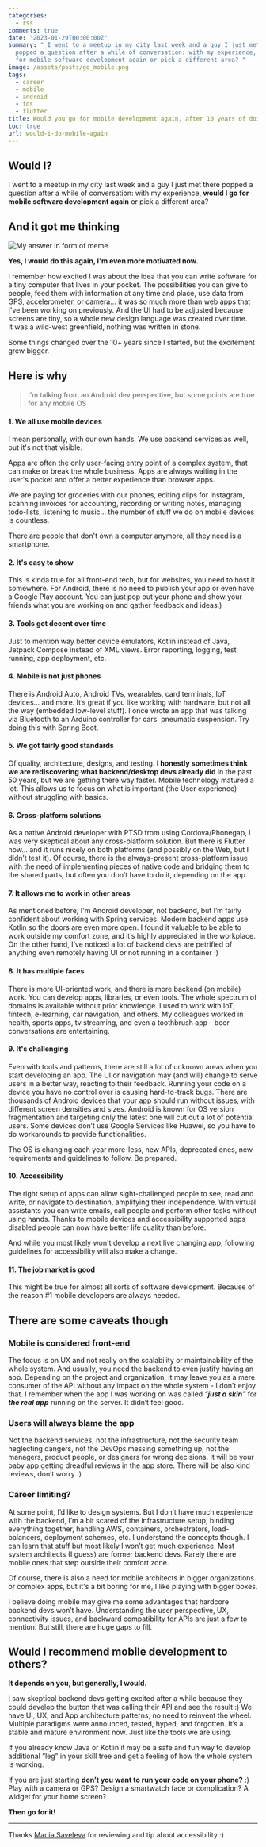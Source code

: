 ```yaml
---
categories:
  - rss
comments: true
date: "2023-01-29T00:00:00Z"
summary: " I went to a meetup in my city last week and a guy I just met there
  popped a question after a while of conversation: with my experience, would I go
  for mobile software development again or pick a different area? "
image: /assets/posts/go_mobile.png
tags:
  - career
  - mobile
  - android
  - ios
  - flutter
title: Would you go for mobile development again, after 10 years of doing it?
toc: true
url: would-i-do-mobile-again
---
```


## Would I?

I went to a meetup in my city last week and a guy I just met there popped a question after a while of conversation: with my experience, **would I go for mobile software development again** or pick a different area?

## And it got me thinking

![My answer in form of meme](assets/posts/mobile-meme.jpg)

**Yes, I would do this again, I'm even more motivated now.**

I remember how excited I was about the idea that you can write software for a tiny computer that lives in your pocket. The possibilities you can give to people, feed them with information at any time and place, use data from GPS, accelerometer, or camera... it was so much more than web apps that I've been working on previously. And the UI had to be adjusted because screens are tiny, so a whole new design language was created over time.  
It was a wild-west greenfield, nothing was written in stone.

Some things changed over the 10+ years since I started, but the excitement grew bigger.

## Here is why

> I'm talking from an Android dev perspective, but some points are true for any mobile OS

#### 1. We all use mobile devices

I mean personally, with our own hands. We use backend services as well, but it's not that visible.

Apps are often the only user-facing entry point of a complex system, that can make or break the whole business. Apps are always waiting in the user's pocket and offer a better experience than browser apps.

We are paying for groceries with our phones, editing clips for Instagram, scanning invoices for accounting, recording or writing notes, managing todo-lists, listening to music... the number of stuff we do on mobile devices is countless.

There are people that don't own a computer anymore, all they need is a smartphone.

#### 2. It's easy to show

This is kinda true for all front-end tech, but for websites, you need to host it somewhere. For Android, there is no need to publish your app or even have a Google Play account. You can just pop out your phone and show your friends what you are working on and gather feedback and ideas:)

#### 3. Tools got decent over time

Just to mention way better device emulators, Kotlin instead of Java, Jetpack Compose instead of XML views. Error reporting, logging, test running, app deployment, etc.

#### 4. Mobile is not just phones

There is Android Auto, Android TVs, wearables, card terminals, IoT devices… and more. It’s great if you like working with hardware, but not all the way (embedded low-level stuff). I once wrote an app that was talking via Bluetooth to an Arduino controller for cars' pneumatic suspension. Try doing this with Spring Boot.

#### 5. We got fairly good standards

Of quality, architecture, designs, and testing. **I honestly sometimes think we are rediscovering what backend/desktop devs already did** in the past 50 years, but we are getting there way faster. Mobile technology matured a lot. This allows us to focus on what is important (the User experience) without struggling with basics.

#### 6. Cross-platform solutions

As a native Android developer with PTSD from using Cordova/Phonegap, I was very skeptical about any cross-platform solution. But there is Flutter now… and it runs nicely on both platforms (and possibly on the Web, but I didn’t test it). Of course, there is the always-present cross-platform issue with the need of implementing pieces of native code and bridging them to the shared parts, but often you don’t have to do it, depending on the app.

#### 7. It allows me to work in other areas

As mentioned before, I'm Android developer, not backend, but I’m fairly confident about working with Spring services. Modern backend apps use Kotlin so the doors are even more open. I found it valuable to be able to work outside my comfort zone, and it’s highly appreciated in the workplace. On the other hand, I’ve noticed a lot of backend devs are petrified of anything even remotely having UI or not running in a container :)

#### 8. It has multiple faces

There is more UI-oriented work, and there is more backend (on mobile) work. You can develop apps, libraries, or even tools. The whole spectrum of domains is available without prior knowledge. I used to work with IoT, fintech, e-learning, car navigation, and others. My colleagues worked in health, sports apps, tv streaming, and even a toothbrush app - beer conversations are entertaining.

#### 9. It's challenging

Even with tools and patterns, there are still a lot of unknown areas when you start developing an app. The UI or navigation may (and will) change to serve users in a better way, reacting to their feedback. Running your code on a device you have no control over is causing hard-to-track bugs.
There are thousands of Android devices that your app should run without issues, with different screen densities and sizes. Android is known for OS version fragmentation and targeting only the latest one will cut out a lot of potential users. Some devices don’t use Google Services like Huawei, so you have to do workarounds to provide functionalities.

The OS is changing each year more-less, new APIs, deprecated ones, new requirements and guidelines to follow. Be prepared.

#### 10. Accessibility

The right setup of apps can allow sight-challenged people to see, read and write, or navigate to destination, amplifying their independence. With virtual assistants you can write emails, call people and perform other tasks without using hands. Thanks to mobile devices and accessibility supported apps disabled people can now have better life quality than before.

And while you most likely won't develop a next live changing app, following guidelines for accessibility will also make a change.

#### 11. The job market is good

This might be true for almost all sorts of software development. Because of the reason #1 mobile developers are always needed.

## There are some caveats though

### Mobile is considered front-end

The focus is on UX and not really on the scalability or maintainability of the whole system. And usually, you need the backend to even justify having an app. Depending on the project and organization, it may leave you as a mere consumer of the API without any impact on the whole system - I don’t enjoy that. I remember when the app I was working on was called _“**just a skin**”_ for _**the real app**_ running on the server. It didn’t feel good.

### Users will always blame the app

Not the backend services, not the infrastructure, not the security team neglecting dangers, not the DevOps messing something up, not the managers, product people, or designers for wrong decisions. It will be your baby app getting dreadful reviews in the app store. There will be also kind reviews, don’t worry :)

### Career limiting?

At some point, I’d like to design systems. But I don’t have much experience with the backend, I’m a bit scared of the infrastructure setup, binding everything together, handling AWS, containers, orchestrators, load-balancers, deployment schemes, etc. I understand the concepts though. I can learn that stuff but most likely I won’t get much experience. Most system architects (I guess) are former backend devs. Rarely there are mobile ones that step outside their comfort zone.

Of course, there is also a need for mobile architects in bigger organizations or complex apps, but it's a bit boring for me, I like playing with bigger boxes.

I believe doing mobile may give me some advantages that hardcore backend devs won’t have. Understanding the user perspective, UX, connectivity issues, and backward compatibility for APIs are just a few to mention. But still, there are huge gaps to fill.

## Would I recommend mobile development to others?

**It depends on you, but generally, I would.**

I saw skeptical backend devs getting excited after a while because they could develop the button that was calling their API and see the result :)
We have UI, UX, and App architecture patterns, no need to reinvent the wheel. Multiple paradigms were announced, tested, hyped, and forgotten. It’s a stable and mature environment now. Just like the tools we are using.

If you already know Java or Kotlin it may be a safe and fun way to develop additional “leg” in your skill tree and get a feeling of how the whole system is working.

If you are just starting **don’t you want to run your code on your phone?** :) Play with a camera or GPS? Design a smartwatch face or complication? A widget for your home screen?

**Then go for it!**

---

Thanks [Mariia Saveleva](https://lyumotech.com) for reviewing and tip about accessibility :)
